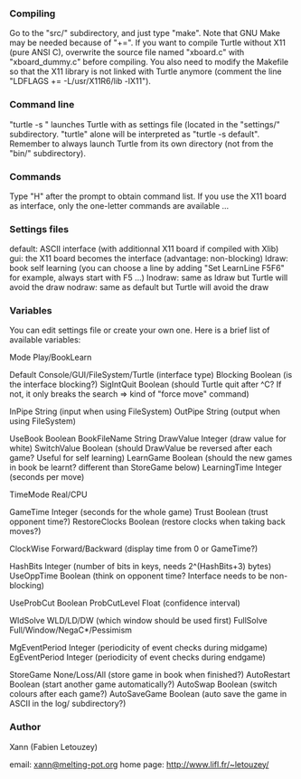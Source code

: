 ### Compiling

Go to the "src/" subdirectory, and just type "make". Note that GNU Make may
be needed because of "+=". If you want to compile Turtle without X11 (pure
ANSI C), overwrite the source file named "xboard.c" with "xboard_dummy.c"
before compiling. You also need to modify the Makefile so that the X11 library
is not linked with Turtle anymore (comment the line
"LDFLAGS += -L/usr/X11R6/lib -lX11").

### Command line

"turtle -s <file>" launches Turtle with <file> as settings file (located in
the "settings/" subdirectory. "turtle" alone will be interpreted as
"turtle -s default". Remember to always launch Turtle from its own directory
(not from the "bin/" subdirectory).

### Commands

Type "H" after the prompt to obtain command list. If you use the X11 board as
interface, only the one-letter commands are available ...

### Settings files

default: ASCII interface (with additionnal X11 board if compiled with Xlib)
gui:     the X11 board becomes the interface (advantage: non-blocking)
ldraw:   book self learning (you can choose a line by adding
         "Set LearnLine F5F6" for example, always start with F5 ...)
lnodraw: same as ldraw but Turtle will avoid the draw
nodraw:  same as default but Turtle will avoid the draw

### Variables

You can edit settings file or create your own one. Here is a brief list
of available variables:

Mode          Play/BookLearn

Default       Console/GUI/FileSystem/Turtle (interface type)
Blocking      Boolean (is the interface blocking?)
SigIntQuit    Boolean (should Turtle quit after ^C? If not, it only breaks
                      the search => kind of "force move" command)

InPipe        String (input when using FileSystem)
OutPipe       String (output when using FileSystem)

UseBook       Boolean
BookFileName  String
DrawValue     Integer (draw value for white)
SwitchValue   Boolean (should DrawValue be reversed after each game? Useful
                      for self learning)
LearnGame     Boolean (should the new games in book be learnt? different than 
                      StoreGame below)
LearningTime  Integer (seconds per move)

TimeMode      Real/CPU

GameTime      Integer (seconds for the whole game)
Trust         Boolean (trust opponent time?)
RestoreClocks Boolean (restore clocks when taking back moves?)

ClockWise     Forward/Backward (display time from 0 or GameTime?)

HashBits      Integer (number of bits in keys, needs 2^(HashBits+3) bytes)
UseOppTime    Boolean (think on opponent time? Interface needs to be
                      non-blocking)

UseProbCut    Boolean
ProbCutLevel  Float   (confidence interval)

WldSolve      WLD/LD/DW (which window should be used first)
FullSolve     Full/Window/NegaC*/Pessimism

MgEventPeriod Integer (periodicity of event checks during midgame)
EgEventPeriod Integer (periodicity of event checks during endgame)

StoreGame     None/Loss/All (store game in book when finished?)
AutoRestart   Boolean (start another game automatically?)
AutoSwap      Boolean (switch colours after each game?)
AutoSaveGame  Boolean (auto save the game in ASCII in the log/ subdirectory?)

### Author

Xann (Fabien Letouzey)

email:     xann@melting-pot.org
home page: http://www.lifl.fr/~letouzey/

